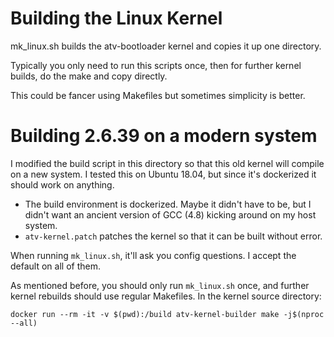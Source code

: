 # Building the Linux Kernel
mk_linux.sh builds the atv-bootloader kernel and copies it up one directory.

Typically you only need to run this scripts once, 
then for further kernel builds, do the make and copy directly.

This could be fancer using Makefiles but sometimes simplicity is better.

# Building 2.6.39 on a modern system

I modified the build script in this directory so that this old kernel will compile on a new system. I tested this on Ubuntu 18.04, but since it's dockerized it should work on anything.

* The build environment is dockerized. Maybe it didn't have to be, but I didn't want an ancient version of GCC (4.8) kicking around on my host system.
* `atv-kernel.patch` patches the kernel so that it can be built without error.

When running `mk_linux.sh`, it'll ask you config questions. I accept the default on all of them.

As mentioned before, you should only run `mk_linux.sh` once, and further kernel rebuilds should use regular Makefiles. In the kernel source directory:

```
docker run --rm -it -v $(pwd):/build atv-kernel-builder make -j$(nproc --all)
```

